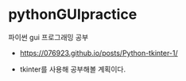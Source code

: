 # pythonGUIpractice
파이썬 gui 프로그래밍 공부

- https://076923.github.io/posts/Python-tkinter-1/

- tkinter를 사용해 공부해볼 계획이다.
